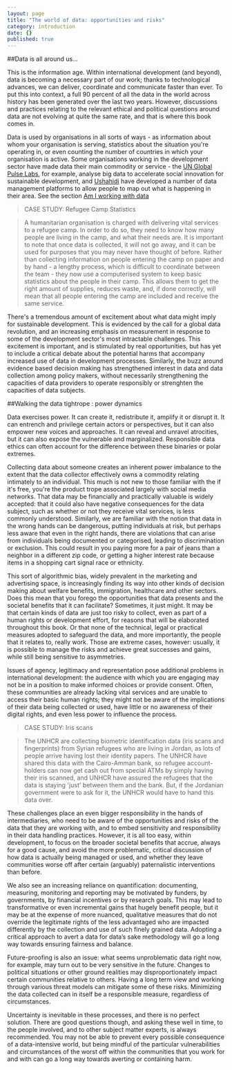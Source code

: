 ```yaml
---
layout: page
title: "The world of data: opportunities and risks"
category: introduction
date: {}
published: true
---
```


##Data is all around us... 

This is the information age. Within international development (and beyond), data is becoming a necessary part of our work; thanks to technological advances, we can deliver, coordinate and communicate faster than ever. To put this into context, a full 90 percent of all the data in the world across history has been generated over the last two years. However, discussions and practices relating to the relevant ethical and political questions around data are not evolving at quite the same rate, and that is where this book comes in. 

Data is used by organisations in all sorts of ways - as information about whom your organisation is serving, statistics about the situation you're operating in, or even counting the number of countries in which your organisation is active. Some organisations working in the development sector have made data their main commodity or service - the [UN Global Pulse Labs](http://www.unglobalpulse.org/), for example, analyse big data to accelerate social innovation for sustainable development, and [Ushahidi](http://www.ushahidi.com/) have developed a number of data management platforms to allow people to map out what is happening in their area. See the section [Am I working with data](http://primer.responsibledata.io/introduction/am-i-working-with-data.html)

>CASE STUDY: Refugee Camp Statistics

>A humanitarian organisation is charged with delivering vital services to a refugee camp. In order to do so, they need to know how many people are living in the camp, and what their needs are. It is important to note that once data is collected, it will not go away, and it can be used for purposes that you may never have thought of before. Rather than collecting information on people entering the camp on paper and by hand - a lengthy process, which is difficult to coordinate between the team - they now use a computerised system to keep basic statistics about the people in their camp. This allows them to get the right amount of supplies, reduces waste, and, if done correctly, will mean that all people entering the camp are included and receive the same service. 

There's a tremendous amount of excitement about what data might imply for sustainable development. This is evidenced by the call for a global data revolution, and an increasing emphasis on measurement in response to some of the development sector's most intractable challenges. This excitement is important, and is stimulated by real opportunities, but has yet to include a critical debate about the potential harms that accompany increased use of data in development processes. Similarly, the buzz around evidence based decision making has strengthened interest in data and data collection among policy makers, without necessarily strengthening the capacities of data providers to operate responsibly or strenghten the capacities of data subjects. 

##Walking the data tightrope : power dynamics

Data exercises power. It can create it, redistribute it, amplify it or disrupt it. It can entrench and privilege certain actors or perspectives, but it can also empower new voices and approaches. It can reveal and unravel atrocities, but it can also expose the vulnerable and marginalized. Responsible data ethics can often account for the difference between these binaries or polar extremes.

Collecting data about someone creates an inherent power imbalance to the extent that the data collector effectively owns a commodity relating intimately to an individual. This much is not new to those familiar with the if it's free, you're the product trope associated largely with social media networks. That data may be financially and practically valuable is widely accepted: that it could also have negative consequences for the data subject, such as whether or not they receive vital services, is less commonly understood.  Similarly, we are familiar with the notion that data in the wrong hands can be dangerous, putting individuals at risk, but perhaps less aware that even in the right hands, there are violations that can arise from individuals being documented or categorised, leading to discrimination or exclusion. This could result in you paying more for a pair of jeans than a neighbor in a different zip code, or getting a higher interest rate because items in a shopping cart signal race or ethnicity. 

This sort of algorithmic bias, widely prevalent in the marketing and advertising space, is increasingly finding its way into other kinds of decision making about welfare benefits, immigration, healthcare and other sectors. Does this mean that you forego the opportunities that data presents and the societal benefits that it can facilitate? Sometimes, it just might. It may be that certain kinds of data are just too risky to collect, even as part of a human rights or development effort, for reasons that will be elaborated throughout this book. Or that none of the technical, legal or practical measures adopted to safeguard the data, and more importantly, the people that it relates to, really work. Those are extreme cases, however: usually, it is possible to manage the risks and achieve great successes and gains, while still being sensitive to asymmetries. 

Issues of agency, legitimacy and representation pose additional problems in international development: the audience with which you are engaging may not be in a position to make informed choices or provide consent. Often, these communities are already lacking vital services and are unable to access their basic human rights; they might not be aware of the implications of their data being collected or used, have little or no awareness of their digital rights, and even less power to influence the process. 

>CASE STUDY: Iris scans

>The UNHCR are collecting biometric identification data (iris scans and fingerprints) from Syrian refugees who are living in Jordan, as lots of people arrive having lost their identity papers. The UNHCR have shared this data with the Cairo-Amman bank, so refugee account-holders can now get cash out from special ATMs by simply having their iris scanned, and UNHCR have assured the refugees that the data is staying 'just' between them and the bank. But, if the Jordanian government were to ask for it, the UNHCR would have to hand this data over.

These challenges place an even bigger responsibility in the hands of intermediaries, who need to be aware of the opportunities and risks of the data that they are working with, and to embed sensitivity and responsibility in their data handling practices. However, it is all too easy, within development, to focus on the broader societal benefits that accrue, always for a good cause, and avoid the more problematic, critical discussion of how data is actually being managed or used, and whether they leave communities worse off after certain (arguably) paternalistic interventions than before. 

We also see an increasing reliance on quantification: documenting, measuring, monitoring and reporting may be motivated by funders, by governments, by financial incentives or by research goals. This may lead to transformative or even incremental gains that hugely benefit people, but it may be at the expense of more nuanced, qualitative measures that do not override the legitimate rights of the less advantaged who are impacted differently by the collection and use of such finely grained data. Adopting a critical approach to avert a data for data’s sake methodology will go a long way towards ensuring fairness and balance.

Future-proofing is also an issue: what seems unproblematic data right now, for example, may turn out to be very sensitive in the future. Changes to political situations or other ground realities may disproportionately impact certain communities relative to others. Having a long term view and working through various threat models can mitigate some of these risks. Minimizing the data collected can in itself be a responsible measure, regardless of circumstances.

Uncertainty is inevitable in these processes, and there is no perfect solution. There are good questions though, and asking these well in time,  to the people involved, and to other subject matter experts, is always recommended. You may not be able to prevent every possible consequence of a data-intensive world, but being mindful of the particular vulnerabilities and circumstances of the worst off within the communities that you work for and with can go a long way towards averting or containing harm.